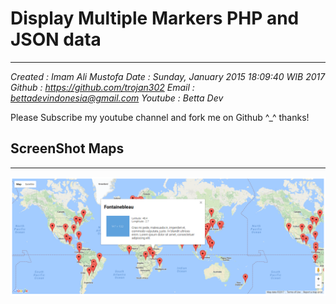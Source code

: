 # Display Multiple Markers PHP and JSON data
----------
 *Created     : Imam Ali Mustofa*
 *Date        : Sunday, January 2015 18:09:40 WIB 2017* 
 *Github      : https://github.com/trojan302* 
 *Email       : bettadevindonesia@gmail.com* 
 *Youtube     : Betta Dev* 

Please Subscribe my youtube channel and fork me on Github ^_^ thanks!

## ScreenShot Maps ##

----------

![Maps Screenshot](https://github.com/trojan302/Display-Multiple-Markers-PHP-and-JSON-data/blob/master/screenshot.png)
